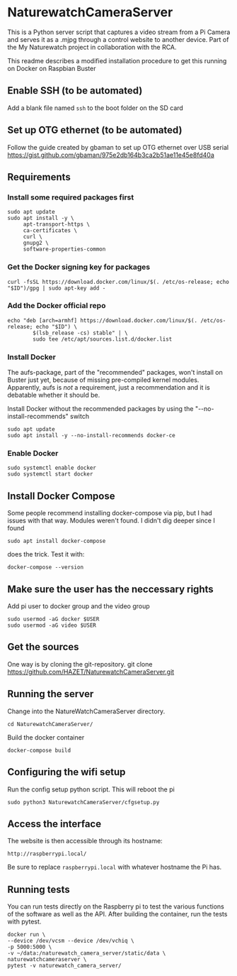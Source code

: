 # NaturewatchCameraServer

This is a Python server script that captures a video stream from a Pi Camera and serves it as a .mjpg through a control website to another device. Part of the My Naturewatch project in collaboration with the RCA.

This readme describes a modified installation procedure to get this running on Docker on Raspbian Buster

## Enable SSH (to be automated) 

Add a blank file named `ssh` to the boot folder on the SD card

## Set up OTG ethernet (to be automated) 

Follow the guide created by gbaman to set up OTG ethernet over USB serial https://gist.github.com/gbaman/975e2db164b3ca2b51ae11e45e8fd40a

## Requirements

### Install some required packages first
	sudo apt update
	sudo apt install -y \
	     apt-transport-https \
	     ca-certificates \
	     curl \
	     gnupg2 \
	     software-properties-common

### Get the Docker signing key for packages
	curl -fsSL https://download.docker.com/linux/$(. /etc/os-release; echo "$ID")/gpg | sudo apt-key add -

### Add the Docker official repo
	echo "deb [arch=armhf] https://download.docker.com/linux/$(. /etc/os-release; echo "$ID") \
     		$(lsb_release -cs) stable" | \
    		sudo tee /etc/apt/sources.list.d/docker.list

### Install Docker
The aufs-package, part of the "recommended" packages, won't install on Buster just yet, because of missing pre-compiled kernel modules. Apparently, aufs is *not* a requirement, just a recommendation and it is debatable whether it should be. 

Install Docker without the recommended packages by using the "--no-install-recommends" switch

	sudo apt update
	sudo apt install -y --no-install-recommends docker-ce

### Enable Docker
	sudo systemctl enable docker
	sudo systemctl start docker

## Install Docker Compose
Some people recommend installing docker-compose via pip, but I had issues with that way. Modules weren't found. I didn't dig deeper since I found

	sudo apt install docker-compose
does the trick. Test it with:

	docker-compose --version

## Make sure the user has the neccessary rights

Add pi user to docker group and the video group

	sudo usermod -aG docker $USER
	sudo usermod -aG video $USER

## Get the sources

One way is by cloning the git-repository.
	git  clone https://github.com/HAZET/NaturewatchCameraServer.git

## Running the server

Change into the NatureWatchCameraServer directory.

	cd NaturewatchCameraServer/

Build the docker container
	
	docker-compose build
	
## Configuring the wifi setup

Run the config setup python script. This will reboot the pi
	
	sudo python3 NaturewatchCameraServer/cfgsetup.py

## Access the interface
    
The website is then accessible through its hostname:

	http://raspberrypi.local/
	
Be sure to replace `raspberrypi.local` with whatever hostname the Pi has.

## Running tests

You can run tests directly on the Raspberry pi to test the various functions of the
software as well as the API. After building the container, run the tests with pytest.

    docker run \
    --device /dev/vcsm --device /dev/vchiq \
    -p 5000:5000 \
    -v ~/data:/naturewatch_camera_server/static/data \
    naturewatchcameraserver \
    pytest -v naturewatch_camera_server/

